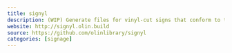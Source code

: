 ```yaml
---
title: signyl
description: (WIP) Generate files for vinyl-cut signs that conform to the Olin Library style.
website: http://signyl.olin.build
source: https://github.com/olinlibrary/signyl
categories: [signage]
---
```

